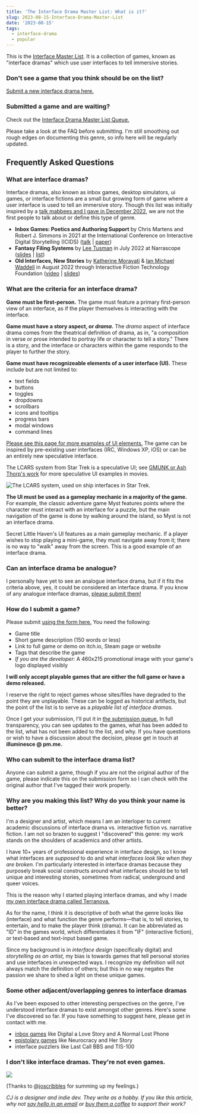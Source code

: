 ```yaml
---
title: 'The Interface Drama Master List: What is it?'
slug: 2023-08-15-Interface-Drama-Master-List
date: '2023-08-15'
tags:
  - interface-drama
  - popular
---
```


This is the [Interface Master List](https://illuminesce.net/interface-drama). It is a collection of games, known as "interface dramas" which use user interfaces to tell immersive stories.

### Don't see a game that you think should be on the list?

[Submit a new interface drama here.](https://forms.gle/NKXv94fuBjSoZ9pv6)

### Submitted a game and are waiting?

Check out the [Interface Drama Master List Queue.](https://trello.com/b/FsmPZht8/interface-drama-master-list-submission-queue)

Please take a look at the FAQ before submitting. I'm still smoothing out rough edges on documenting this genre, so info here will be regularly updated.

## Frequently Asked Questions

### What are interface dramas?

Interface dramas, also known as inbox games, desktop simulators, ui games, or interface fictions are a small but growing form of game where a user interface is used to tell an immersive story. Though this list was initially inspired by a [talk mabbees and I gave in December 2022](https://illuminesce.net/talks/202212-interface-drama), we are not the first people to talk about or define this type of genre.

-   **Inbox Games: Poetics and Authoring Support** by Chris Martens and Robert J. Simmons in 2021 at the International Conference on Interactive Digital Storytelling (ICIDS) ([talk](https://www.youtube.com/watch?v=X5Hx4HCh_D4) | [paper](https://drive.google.com/file/d/1NZq02JIumJ06tiPXbGJM7gjx8JPava42/view))
-   **Fantasy Filing Systems** by [Lee Tusman](https://leetusman.com/) in July 2022 at Narrascope ([slides](http://tinyurl.com/narrascope) | [list](https://leetusman.com/notes/txt/fantasy-filing-systems/))
-   **Old Interfaces, New Stories** by [Katherine Morayati](https://katherinestasaph.itch.io/) & [Ian Michael Waddell](https://imw.itch.io/) in August 2022 through Interactive Fiction Technology Foundation ([video](https://www.youtube.com/watch?v=u5mMOsQDjJc) | [slides](https://docs.google.com/presentation/d/1VFXjpeXMUPjm3QcL5CiGXEhgOuZE8NLntcl9r6YDipo/edit?usp=sharing))

### What are the criteria for an interface drama?

**Game must be first-person.** The game must feature a primary first-person view of an interface, as if the player themselves is interacting with the interface.

**Game must have a story aspect, or _drama_.** The _drama_ aspect of interface drama comes from the theatrical definition of drama, as in, "a composition in verse or prose intended to portray life or character to tell a story." There is a story, and the interface or characters within the game responds to the player to further the story.

**Game must have recognizeable elements of a user interface (UI).** These include but are not limited to:

-   text fields
-   buttons
-   toggles
-   dropdowns
-   scrollbars
-   icons and tooltips
-   progress bars
-   modal windows
-   command lines

[Please see this page for more examples of UI elements.](https://www.usability.gov/how-to-and-tools/methods/user-interface-elements.html) The game can be inspired by pre-existing user interfaces (IRC, Windows XP, iOS) or can be an entirely new speculative interface.

The LCARS system from Star Trek is a speculative UI; see [GMUNK or Ash Thorp's work](https://www.schoolofmotion.com/blog/12-incredible-futuristic-ui-reels) for more speculative UI examples in movies.

![The LCARS system, used on ship interfaces in Star Trek.](https://illuminesce.net/blog/posts/images/lcars.jpg)

**The UI must be used as a gameplay mechanic in a majority of the game.** For example, the classic adventure game Myst features points where the character must interact with an interface for a puzzle, but the main navigation of the game is done by walking around the island, so Myst is not an interface drama.

Secret Little Haven's UI features as a main gameplay mechanic. If a player wishes to stop playing a mini-game, they must navigate away from it; there is no way to "walk" away from the screen. This is a good example of an interface drama.

### Can an interface drama be analogue?

I personally have yet to see an analogue interface drama, but if it fits the criteria above, yes, it could be considered an interface drama. If you know of any analogue interface dramas, [please submit them!](https://forms.gle/NKXv94fuBjSoZ9pv6)

### How do I submit a game?

Please submit [using the form here.](https://forms.gle/NKXv94fuBjSoZ9pv6) You need the following:

-   Game title
-   Short game description (150 words or less)
-   Link to full game or demo on itch.io, Steam page or website
-   Tags that describe the game
-   _If you are the developer:_ A 460x215 promotional image with your game's logo displayed visibly

**I will only accept playable games that are either the full game or have a demo released.**

I reserve the right to reject games whose sites/files have degraded to the point they are unplayable. These can be logged as historical artifacts, but the point of the list is to serve as a _playable list of interface dramas._

Once I get your submission, I'll put it in [the submission queue.](https://trello.com/b/FsmPZht8/interface-drama-master-list-submission-queue) In full transparency, you can see updates to the games, what has been added to the list, what has not been added to the list, and why. If you have questions or wish to have a discussion about the decision, please get in touch at **illuminesce @ pm.me.**

### Who can submit to the interface drama list?

Anyone can submit a game, though if you are not the original author of the game, please indicate this on the submission form so I can check with the original author that I've tagged their work properly.

### Why are you making this list? Why do you think your name is better?

I'm a designer and artist, which means I am an interloper to current academic discussions of interface drama vs. interactive fiction vs. narrative fiction. I am not so brazen to suggest I "discovered" this genre: my work stands on the shoulders of academics and other artists.

I have 10+ years of professional experience in interface design, so I know what interfaces are _supposed_ to do and what _interfaces look like when they are broken._ I'm particularly interested in interface dramas because they purposely break social constructs around what interfaces should be to tell unique and interesting stories, sometimes from radical, underground and queer voices.

This is the reason why I started playing interface dramas, and why I made [my own interface drama called Terranova.](https://www.playterranova.com)

As for the name, I think it is descriptive of both what the genre looks like (interface) and what function the genre performs—that is, to tell stories, to entertain, and to make the player think (drama). It can be abbreviated as "ID" in the games world, which differentiates it from "IF" (interactive fiction), or text-based and text-input based game.

Since my background is in _interface design_ (specifically digital) and _storytelling as an artist,_ my bias is towards games that tell personal stories and use interfaces in unexpected ways. I recognize my definition will not always match the definition of others; but this in no way negates the passion we share to shed a light on these unique games.

### Some other adjacent/overlapping genres to interface dramas

As I've been exposed to other interesting perspectives on the genre, I've understood interface dramas to exist amongst other genres. Here's some I've discovered so far. If you have something to suggest here, please get in contact with me.

-   [inbox games](https://drive.google.com/file/d/1NZq02JIumJ06tiPXbGJM7gjx8JPava42/view) like Digital a Love Story and A Normal Lost Phone
-   [epistolary games](https://cohost.org/lrwerther/post/2597097-this-is-so-interesti) like Neurocracy and Her Story
-   interface puzzlers like Last Call BBS and TIS-100

### I don't like interface dramas. They're not even games.

![](https://illuminesce.net/blog/posts/images/idontlikething.jpg)

(Thanks to [@joscribbles](https://joscribbles.tumblr.com/) for summing up my feelings.)

_CJ is a designer and indie dev. They write as a hobby. If you like this article, why not [say hello in an email](https://illuminesce.net/contact) or [buy them a coffee](https://ko-fi.com/studioterranova) to support their work?_
